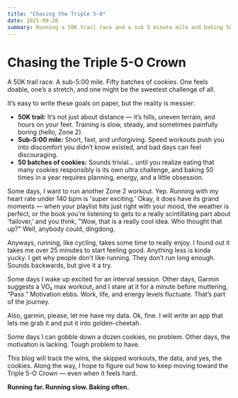 ```yaml
---
title: "Chasing the Triple 5-O"
date: 2025-09-20
summary: Running a 50K trail race and a sub 5 minute mile and baking 50 bathces of cookies can't be too hard.  Can it?
---
```



# Chasing the Triple 5-O Crown

A 50K trail race. A sub-5:00 mile. Fifty batches of cookies. One feels doable, one’s a stretch, and one might be the sweetest challenge of all.

It’s easy to write these goals on paper, but the reality is messier:

- **50K trail:** It’s not just about distance — it’s hills, uneven terrain, and hours on your feet. Training is slow, steady, and sometimes painfully boring (hello, Zone 2).  
- **Sub-5:00 mile:** Short, fast, and unforgiving. Speed workouts push you into discomfort you didn’t know existed, and bad days can feel discouraging.  
- **50 batches of cookies:** Sounds trivial… until you realize eating that many cookies responsibly is its own ultra challenge, and baking 50 times in a year requires planning, energy, and a little obsession.

Some days, I want to run another Zone 2 workout. Yep. Running with my heart rate under 140 bpm is 'super exciting.' Okay, it does have its grand moments — when your playlist hits just right with your mood, the weather is perfect, or the book you’re listening to gets to a really scintillating part about 'failover,' and you think, "Wow, that is a really cool idea. Who thought that up?" Well, anybody could, dingdong.

Anyways, running, like cycling, takes some time to really enjoy. I found out it takes me over 25 minutes to start feeling good. Anything less is kinda yucky. I get why people don’t like running. They don’t run long enough. Sounds backwards, but give it a try.

Some days I wake up excited for an interval session. Other days, Garmin suggests a VO₂ max workout, and I stare at it for a minute before muttering, “Pass.” Motivation ebbs. Work, life, and energy levels fluctuate. That’s part of the journey.

Also, garmin, please, let me have my data.  Ok, fine. I will write an app that lets me grab it and put it into golden-cheetah.  

Some days I can gobble down a dozen cookies, no problem. Other days, the motivation is lacking. Tough problem to have.

This blog will track the wins, the skipped workouts, the data, and yes, the cookies. Along the way, I hope to figure out how to keep moving toward the Triple 5-O Crown — even when it feels hard.

**Running far. Running slow. Baking often.**




